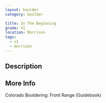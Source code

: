 ```yaml
---
layout: boulder
category: boulder

title: In The Beginning
grade: V1
location: Morrison
tags:
  - v1
  - morrison
---
```


## Description


## More Info
Colorado Bouldering: Front Range (Guidebook)
